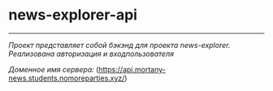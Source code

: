 # news-explorer-api

__________________________

_Проект представляет собой бэкэнд для проекта news-explorer._
_Реализована авторизация и входпользователя_

_Доменное имя сервера:_
(https://api.mortany-news.students.nomoreparties.xyz/)
